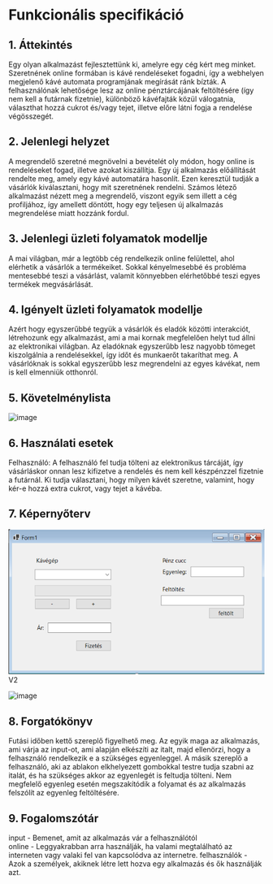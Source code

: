 
# Funkcionális specifikáció
## 1. Áttekintés
Egy olyan alkalmazást fejlesztettünk ki, amelyre egy cég kért meg minket. Szeretnének online formában is kávé rendeléseket fogadni, így a webhelyen megjelenő kávé automata programjának megírását ránk bízták. A felhasználónak lehetősége lesz az online pénztárcájának feltöltésére (így nem kell a futárnak fizetnie), különböző kávéfajták közül válogatnia, választhat hozzá cukrot és/vagy tejet, illetve előre látni fogja a rendelése végösszegét.

## 2. Jelenlegi helyzet
A megrendelő szeretné megnövelni a bevételét oly módon, hogy online is rendeléseket fogad, illetve azokat kiszállítja. Egy új alkalmazás előállítását rendelte meg, amely egy kávé automatára hasonlít. Ezen keresztül tudják a vásárlók kiválasztani, hogy mit szeretnének rendelni. Számos létező alkalmazást nézett meg a megrendelő, viszont egyik sem illett a cég profiljához, így amellett döntött, hogy egy teljesen új alkalmazás megrendelése miatt hozzánk fordul.

## 3. Jelenlegi üzleti folyamatok modellje
A mai világban, már a legtöbb cég rendelkezik online felülettel, ahol elérhetik a vásárlók a termékeiket. Sokkal kényelmesebbé és probléma mentesebbé teszi a vásárlást, valamit könnyebben elérhetőbbé teszi egyes termékek megvásárlását.

## 4. Igényelt üzleti folyamatok modellje
Azért hogy egyszerűbbé tegyük a vásárlók és eladók közötti interakciót, létrehozunk egy alkalmazást, ami a mai kornak megfelelően helyt tud állni az elektronikai világban. Az eladóknak egyszerűbb lesz nagyobb tömeget kiszolgálnia a rendelésekkel, így időt és munkaerőt takaríthat meg. A vásárlóknak is sokkal egyszerűbb lesz megrendelni az egyes kávékat, nem is kell elmenniük otthonról.

## 5. Követelménylista
![image](https://user-images.githubusercontent.com/78543866/193148703-8dcecec4-6dfd-46f8-a630-b26f20f6b648.png)

## 6. Használati esetek
Felhasználó: A felhasználó fel tudja tölteni az elektronikus tárcáját, így vásárláskor onnan lesz kifizetve a rendelés és nem kell készpénzzel fizetnie a futárnál. Ki tudja választani, hogy milyen kávét szeretne, valamint, hogy kér-e hozzá extra cukrot, vagy tejet a kávéba.

## 7. Képernyőterv
![Képernyőterv](Screenshot01.png)
<br>V2<br>

![image](https://user-images.githubusercontent.com/103049058/195596884-57bd0ced-ec68-4aa2-9574-74c879c4d68c.png)


## 8. Forgatókönyv
Futási időben kettő szereplő figyelhető meg.
Az egyik maga az alkalmazás, ami várja az input-ot, ami alapján elkészíti az italt, majd ellenörzi, hogy a felhasználó rendelkezik e a szükséges egyenleggel.
A másik szereplő a felhasználó, aki az ablakon elkhelyezett gombokkal testre tudja szabni az italát, és ha szükséges akkor az egyenlegét is feltudja tölteni.
Nem megfelelő egyenleg esetén megszakítódik a folyamat és az alkalmazás felszólít az egyenleg feltöltésére.

## 9. Fogalomszótár
input - Bemenet, amit az alkalmazás vár a felhasználótól<br> 
online - Leggyakrabban arra használják, ha valami megtalálható az interneten vagy valaki fel van kapcsolódva az internetre.
felhasználók - Azok a személyek, akiknek létre lett hozva egy alkalmazás és ők használják azt.
